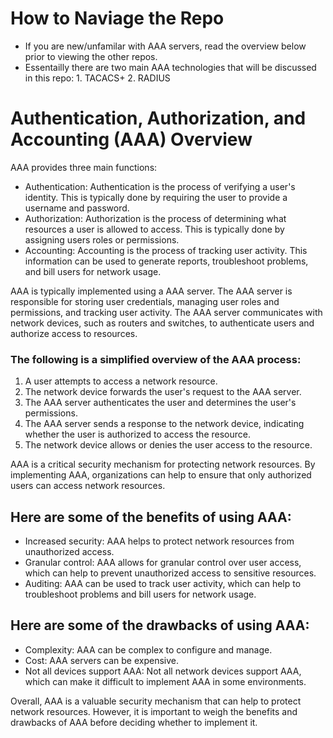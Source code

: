 # How to Naviage the Repo

- If you are new/unfamilar with AAA servers, read the overview below prior to viewing the other repos.
- Essentailly there are two main AAA technologies that will be discussed in this repo:
      1. TACACS+ 
      2. RADIUS


# Authentication, Authorization, and Accounting (AAA) Overview

AAA provides three main functions:

- Authentication: Authentication is the process of verifying a user's identity. This is typically done by requiring the user to provide a username and password.
- Authorization: Authorization is the process of determining what resources a user is allowed to access. This is typically done by assigning users roles or permissions.
- Accounting: Accounting is the process of tracking user activity. This information can be used to generate reports, troubleshoot problems, and bill users for network usage.


AAA is typically implemented using a AAA server. The AAA server is responsible for storing user credentials, managing user roles and permissions, and tracking user activity. The AAA server communicates with network devices, such as routers and switches, to authenticate users and authorize access to resources.

### The following is a simplified overview of the AAA process:

1. A user attempts to access a network resource.
2. The network device forwards the user's request to the AAA server.
3. The AAA server authenticates the user and determines the user's permissions.
4. The AAA server sends a response to the network device, indicating whether the user is authorized to access the resource.
5. The network device allows or denies the user access to the resource.

AAA is a critical security mechanism for protecting network resources. By implementing AAA, organizations can help to ensure that only authorized users can access network resources.

## Here are some of the benefits of using AAA:

- Increased security: AAA helps to protect network resources from unauthorized access.
- Granular control: AAA allows for granular control over user access, which can help to prevent unauthorized access to sensitive resources.
- Auditing: AAA can be used to track user activity, which can help to troubleshoot problems and bill users for network usage.
## Here are some of the drawbacks of using AAA:

- Complexity: AAA can be complex to configure and manage.
- Cost: AAA servers can be expensive.
- Not all devices support AAA: Not all network devices support AAA, which can make it difficult to implement AAA in some environments.

Overall, AAA is a valuable security mechanism that can help to protect network resources. However, it is important to weigh the benefits and drawbacks of AAA before deciding whether to implement it.
